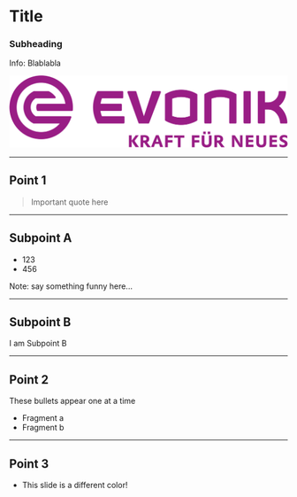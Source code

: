 # Title
### Subheading

Info: Blablabla

![Evonik logo](./evonik_logo.png)

---

## Point 1 

> Important quote here 

------

## Subpoint A

* 123
* 456

Note: say something funny here...

------

## Subpoint B

I am Subpoint B

---

## Point 2

These bullets appear one at a time

* Fragment a <!-- .element: class="fragment" data-fragment-index="1" -->
* Fragment b <!-- .element: class="fragment" data-fragment-index="2" -->

---

<!-- .slide: data-background="#81ceff" -->
## Point 3

* This slide is a different color!


